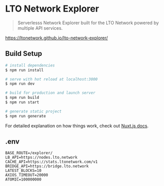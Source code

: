 # LTO Network Explorer

> Serverlesss Network Explorer built for the LTO Network powered by multiple API services.

https://ltonetwork.github.io/lto-network-explorer/

## Build Setup

``` bash
# install dependencies
$ npm run install

# serve with hot reload at localhost:3000
$ npm run dev

# build for production and launch server
$ npm run build
$ npm run start

# generate static project
$ npm run generate
```

For detailed explanation on how things work, check out [Nuxt.js docs](https://nuxtjs.org).

## .env

```
BASE_ROUTE=/explorer/
LB_API=https://nodes.lto.network
CACHE_API=https://stats.ltonetwork.com/v1
BRIDGE_API=https://bridge.lto.network
LATEST_BLOCKS=10
AXIOS_TIMEOUT=20000
ATOMIC=100000000

```
